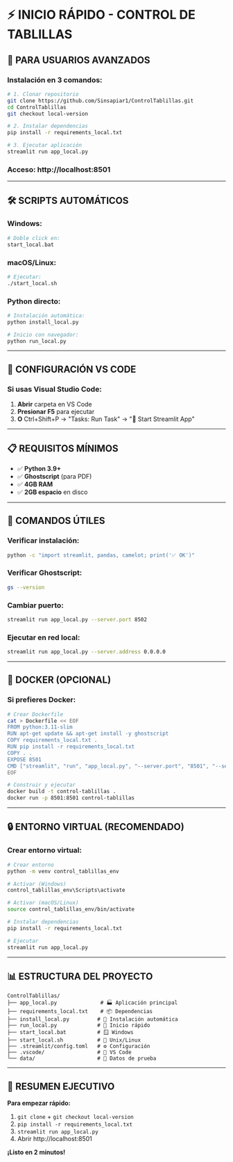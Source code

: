 # ⚡ INICIO RÁPIDO - CONTROL DE TABLILLAS

## 🚀 **PARA USUARIOS AVANZADOS**

### **Instalación en 3 comandos:**
```bash
# 1. Clonar repositorio
git clone https://github.com/Sinsapiar1/ControlTablillas.git
cd ControlTablillas
git checkout local-version

# 2. Instalar dependencias
pip install -r requirements_local.txt

# 3. Ejecutar aplicación
streamlit run app_local.py
```

### **Acceso:** http://localhost:8501

---

## 🛠️ **SCRIPTS AUTOMÁTICOS**

### **Windows:**
```bash
# Doble click en:
start_local.bat
```

### **macOS/Linux:**
```bash
# Ejecutar:
./start_local.sh
```

### **Python directo:**
```bash
# Instalación automática:
python install_local.py

# Inicio con navegador:
python run_local.py
```

---

## 🔧 **CONFIGURACIÓN VS CODE**

### **Si usas Visual Studio Code:**
1. **Abrir** carpeta en VS Code
2. **Presionar F5** para ejecutar
3. **O** Ctrl+Shift+P → "Tasks: Run Task" → "🚀 Start Streamlit App"

---

## 📋 **REQUISITOS MÍNIMOS**

- ✅ **Python 3.9+**
- ✅ **Ghostscript** (para PDF)
- ✅ **4GB RAM**
- ✅ **2GB espacio** en disco

---

## 🎯 **COMANDOS ÚTILES**

### **Verificar instalación:**
```bash
python -c "import streamlit, pandas, camelot; print('✅ OK')"
```

### **Verificar Ghostscript:**
```bash
gs --version
```

### **Cambiar puerto:**
```bash
streamlit run app_local.py --server.port 8502
```

### **Ejecutar en red local:**
```bash
streamlit run app_local.py --server.address 0.0.0.0
```

---

## 🐳 **DOCKER (OPCIONAL)**

### **Si prefieres Docker:**
```bash
# Crear Dockerfile
cat > Dockerfile << EOF
FROM python:3.11-slim
RUN apt-get update && apt-get install -y ghostscript
COPY requirements_local.txt .
RUN pip install -r requirements_local.txt
COPY . .
EXPOSE 8501
CMD ["streamlit", "run", "app_local.py", "--server.port", "8501", "--server.address", "0.0.0.0"]
EOF

# Construir y ejecutar
docker build -t control-tablillas .
docker run -p 8501:8501 control-tablillas
```

---

## 🔒 **ENTORNO VIRTUAL (RECOMENDADO)**

### **Crear entorno virtual:**
```bash
# Crear entorno
python -m venv control_tablillas_env

# Activar (Windows)
control_tablillas_env\Scripts\activate

# Activar (macOS/Linux)
source control_tablillas_env/bin/activate

# Instalar dependencias
pip install -r requirements_local.txt

# Ejecutar
streamlit run app_local.py
```

---

## 📊 **ESTRUCTURA DEL PROYECTO**

```
ControlTablillas/
├── app_local.py              # 🏭 Aplicación principal
├── requirements_local.txt    # 📦 Dependencias
├── install_local.py         # 🔧 Instalación automática
├── run_local.py             # 🚀 Inicio rápido
├── start_local.bat          # 🪟 Windows
├── start_local.sh           # 🐧 Unix/Linux
├── .streamlit/config.toml   # ⚙️ Configuración
├── .vscode/                 # 🎯 VS Code
└── data/                    # 📁 Datos de prueba
```

---

## 🎯 **RESUMEN EJECUTIVO**

**Para empezar rápido:**
1. `git clone` + `git checkout local-version`
2. `pip install -r requirements_local.txt`
3. `streamlit run app_local.py`
4. Abrir http://localhost:8501

**¡Listo en 2 minutos!**
